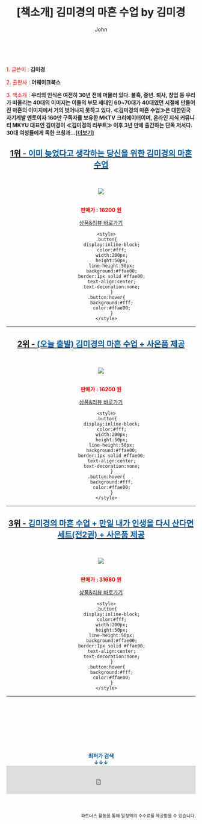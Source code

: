 ﻿---
layout: post
title:  "[책소개] 김미경의 마흔 수업 by 김미경"
author: John
categories: [ 도서 ]
tags: [ 김미경의 마흔 수업 ]
image: https://search1.kakaocdn.net/thumb/R120x174.q85/?fname=http%3A%2F%2Ft1.daumcdn.net%2Flbook%2Fimage%2F6273306%3Ftimestamp%3D20230302193437 
description: "[책소개] 김미경의 마흔 수업 by 김미경"
toc: true
toc_sticky: true
---

<br>
<p>
<font color='#ff0000'>1. 글쓴이 : </font><b>김미경</b>
<p>
<font color='#ff0000'>2. 출판사 : </font><b>어웨이크북스</b>
<p>
<font color='#ff0000'>3. 책소개 : </font><b>우리의 인식은 여전히 30년 전에 머물러 있다. 불혹, 중년. 퇴사, 창업 등 우리가 떠올리는 40대의 이미지는 이들의 부모 세대인 60~70대가 40대였던 시절에 만들어진 마흔의 이미지에서 거의 벗어나지 못하고 있다.  ≪김미경의 마흔 수업≫은 대한민국 자기계발 멘토이자 160만 구독자를 보유한 MKTV 크리에이터이며, 온라인 지식 커뮤니티 MKYU 대표인 김미경이 ≪김미경의 리부트≫ 이후 3년 만에 출간하는 단독 저서다. 30대 여성들에게 독한 코칭과...<a href="https://link.coupang.com/re/AFFSDP?lptag=AF7307611&pageKey=7104136853&itemId=17741327128&vendorItemId=84905954082&traceid=V0-153-1266bfcf0fabd8b8&requestid=20230303224247539209894" target="_blank">[더보기]</a></b>
<p>
    
<center><h2><a href="https://link.coupang.com/re/AFFSDP?lptag=AF7307611&pageKey=7104136853&itemId=17741327128&vendorItemId=84905954082&traceid=V0-153-1266bfcf0fabd8b8&requestid=20230303224247539209894" target="_blank"><b>1위 - <font color='#01579B'>이미 늦었다고 생각하는 당신을 위한 김미경의 마흔 수업</font></b></a></h2><br>

<a href="https://link.coupang.com/re/AFFSDP?lptag=AF7307611&pageKey=7104136853&itemId=17741327128&vendorItemId=84905954082&traceid=V0-153-1266bfcf0fabd8b8&requestid=20230303224247539209894" target="_blank"><img src="https://static.coupangcdn.com/image/retail-product-api/A00077021/141471104/155770758/main/9791198013026_L.jpg"></a><br><br>

<b><font color='#ff0000'>판매가 : 16200 원</font></b><br>

<a href="https://link.coupang.com/re/AFFSDP?lptag=AF7307611&pageKey=7104136853&itemId=17741327128&vendorItemId=84905954082&traceid=V0-153-1266bfcf0fabd8b8&requestid=20230303224247539209894" target="_blank" class="button">상품&리뷰 바로가기</a><p>

        <style>
        .button{
            display:inline-block;
            color:#fff;
            width:200px;
            height:50px;
            line-height:50px;
            background:#ffae00;
            border:1px solid #ffae00;
            text-align:center;
            text-decoration:none;
            }
        .button:hover{
            background:#fff;
            color:#ffae00;
            }
        </style>

<hr>

<center><h2><a href="https://link.coupang.com/re/AFFSDP?lptag=AF7307611&pageKey=7102368122&itemId=17732129057&vendorItemId=84896856952&traceid=V0-153-57e3951a209b017c&requestid=20230303224247539209894" target="_blank"><b>2위 - <font color='#01579B'>(오늘 출발) 김미경의 마흔 수업 + 사은품 제공</font></b></a></h2><br>

<a href="https://link.coupang.com/re/AFFSDP?lptag=AF7307611&pageKey=7102368122&itemId=17732129057&vendorItemId=84896856952&traceid=V0-153-57e3951a209b017c&requestid=20230303224247539209894" target="_blank"><img src="https://static.coupangcdn.com/image/vendor_inventory/db7d/68189915f83433e8fc3313abc4448bdf23b27658934374bad1637c858832.jpg"></a><br><br>

<b><font color='#ff0000'>판매가 : 16200 원</font></b><br>

<a href="https://link.coupang.com/re/AFFSDP?lptag=AF7307611&pageKey=7102368122&itemId=17732129057&vendorItemId=84896856952&traceid=V0-153-57e3951a209b017c&requestid=20230303224247539209894" target="_blank" class="button">상품&리뷰 바로가기</a><p>

        <style>
        .button{
            display:inline-block;
            color:#fff;
            width:200px;
            height:50px;
            line-height:50px;
            background:#ffae00;
            border:1px solid #ffae00;
            text-align:center;
            text-decoration:none;
            }
        .button:hover{
            background:#fff;
            color:#ffae00;
            }
        </style>

<hr>

<center><h2><a href="https://link.coupang.com/re/AFFSDP?lptag=AF7307611&pageKey=7126238965&itemId=17854454215&vendorItemId=85017791809&traceid=V0-153-b314138ccaca2438&requestid=20230303224247539209894" target="_blank"><b>3위 - <font color='#01579B'>김미경의 마흔 수업 + 만일 내가 인생을 다시 산다면 세트(전2권) + 사은품 제공</font></b></a></h2><br>

<a href="https://link.coupang.com/re/AFFSDP?lptag=AF7307611&pageKey=7126238965&itemId=17854454215&vendorItemId=85017791809&traceid=V0-153-b314138ccaca2438&requestid=20230303224247539209894" target="_blank"><img src="https://static.coupangcdn.com/image/vendor_inventory/7da9/defec86b8129ba71ecf86a660394c5b5071f04f4f8b3342d5b01ef262b74.jpg"></a><br><br>

<b><font color='#ff0000'>판매가 : 31680 원</font></b><br>

<a href="https://link.coupang.com/re/AFFSDP?lptag=AF7307611&pageKey=7126238965&itemId=17854454215&vendorItemId=85017791809&traceid=V0-153-b314138ccaca2438&requestid=20230303224247539209894" target="_blank" class="button">상품&리뷰 바로가기</a><p>

        <style>
        .button{
            display:inline-block;
            color:#fff;
            width:200px;
            height:50px;
            line-height:50px;
            background:#ffae00;
            border:1px solid #ffae00;
            text-align:center;
            text-decoration:none;
            }
        .button:hover{
            background:#fff;
            color:#ffae00;
            }
        </style>

<hr>

<br><br><br><br><br><br><br>
<center><b><font color='#01579B' size='medium'>최저가 검색<br>
↓↓↓</font></b></center>
<center><iframe src="https://coupa.ng/b1Tbjx" width="100%" height="75" frameborder="0" scrolling="no" referrerpolicy="unsafe-url"></iframe></center>
<br><br>
<p>
<small>
    <div align="right">파트너스 활동을 통해 일정액의 수수료를 제공받을 수 있습니다.</div>
</small>
</p>

